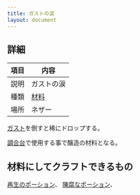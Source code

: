 ```yaml
---
title: ガストの涙
layout: document
---
```

## 詳細

|項目|内容|
|---|---|
|説明|ガストの涙|
|種類|[材料](材料)|
|場所|ネザー|

[ガスト](ガスト)を倒すと稀にドロップする。

[調合台](調合台)で使用する事で醸造の材料となる。

## 材料にしてクラフトできるもの

[再生のポーション](再生のポーション)、
[陳腐なポーション](陳腐なポーション)、
